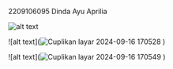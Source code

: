 2209106095
Dinda Ayu Aprilia

![alt text](![image](https://github.com/user-attachments/assets/c9580597-f501-455d-a0f7-717a72ec506c)
)

![alt text](![Cuplikan layar 2024-09-16 170528](https://github.com/user-attachments/assets/db303fea-bd3b-4ea6-aa1e-531f8168e5de)
)

![alt text](![Cuplikan layar 2024-09-16 170549](https://github.com/user-attachments/assets/e4094ead-bbe8-4d56-a40b-af72c348ae79)
)
